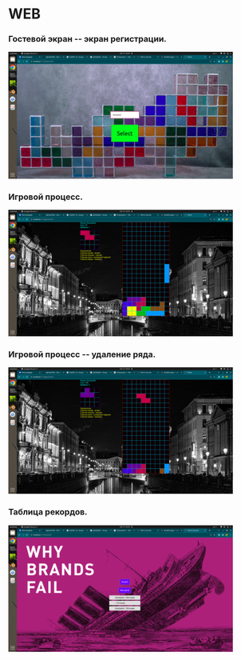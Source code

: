 # WEB
### Гостевой экран -- экран регистрации.
<img src="Screenshot from 2023-10-15 20-33-04.png" width="450">


### Игровой процесс.
<img src="Screenshot from 2023-10-15 20-33-36.png" width="450">


### Игровой процесс -- удаление ряда.
<img src="Screenshot from 2023-10-15 20-33-38.png" width="450">


### Таблица рекордов.
<img src="Screenshot from 2023-10-15 20-33-51.png" width="450">
